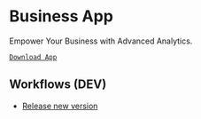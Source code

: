# Business App

Empower Your Business with Advanced Analytics.

[`Download App`](https://business.studiotwofour.com/)

## Workflows (DEV)

- [Release new version](https://github.com/ihsanvp/business-app-desktop/blob/main/RELEASE.md)